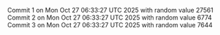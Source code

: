 Commit 1 on Mon Oct 27 06:33:27 UTC 2025 with random value 27561
Commit 2 on Mon Oct 27 06:33:27 UTC 2025 with random value 6774
Commit 3 on Mon Oct 27 06:33:27 UTC 2025 with random value 7644
